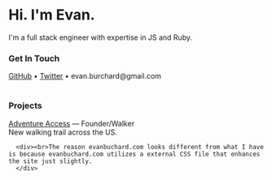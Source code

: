 <html><head>
<meta http-equiv="content-type" content="text/html; charset=UTF-8">
<title>evanburchard.com </title>
<link href="evanburchard_files/main.css" rel="stylesheet" type="text/css">
</head>

<body>
<div class="container">
  <div class="col-lg-12">
    <div class="title">
      <h1>Hi.  I'm Evan.</h1>
      <p>I'm a full stack engineer with expertise in JS and Ruby.</p>
    </div>
    <h3 class="list-header">Get In Touch</h3>
    <a href="http://github.com/evanburchard">GitHub</a> • <a href="http://twitter.com/evanburchard">Twitter</a> • evan.burchard@gmail.com
    <br>
    <br>
    <h3 class="list-header">Projects</h3>
    <div class="row">
      <div class="col-lg-2"><a href="http://adventureaccess.org/">Adventure Access</a> — Founder/Walker <br> New walking trail across the US.</div>

      <div><br>The reason evanbuchard.com looks different from what I have is because evanbuchard.com utilizes a external CSS file that enhances the site just slightly.
      </div>
  </div>
</div>


</body></html>
